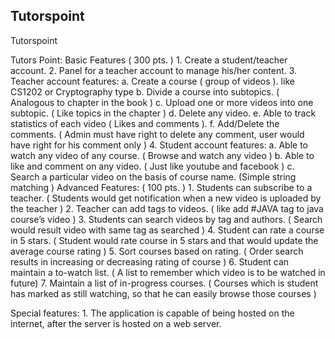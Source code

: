 ## Tutorspoint

Tutorspoint

Tutors Point: Basic Features ( 300 pts. ) 1. Create a student/teacher account. 2. Panel for a teacher account to manage his/her content. 3. Teacher account features: a. Create a course ( group of videos ). like CS1202 or Cryptography type b. Divide a course into subtopics. ( Analogous to chapter in the book ) c. Upload one or more videos into one subtopic. ( Like topics in the chapter ) d. Delete any video. e. Able to track statistics of each video ( Likes and comments ). f. Add/Delete the comments. ( Admin must have right to delete any comment, user would have right for his comment only ) 4. Student account features: a. Able to watch any video of any course. ( Browse and watch any video ) b. Able to like and comment on any video. ( Just like youtube and facebook ) c. Search a particular video on the basis of course name. (Simple string matching ) Advanced Features: ( 100 pts. ) 1. Students can subscribe to a teacher. ( Students would get notification when a new video is uploaded by the teacher ) 2. Teacher can add tags to videos. ( like add #JAVA tag to java course’s video ) 3. Students can search videos by tag and authors. ( Search would result video with same tag as searched ) 4. Student can rate a course in 5 stars. ( Student would rate course in 5 stars and that would update the average course rating ) 5. Sort courses based on rating. ( Order search results in increasing or decreasing rating of course ) 6. Student can maintain a to-watch list. ( A list to remember which video is to be watched in future) 7. Maintain a list of in-progress courses. ( Courses which is student has marked as still watching, so that he can easily browse those courses )

Special features: 1. The application is capable of being hosted on the internet, after the server is hosted on a web server.
